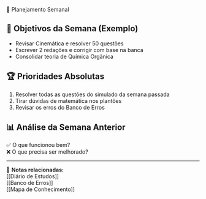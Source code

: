  📅 Planejamento Semanal  

## 🎯 Objetivos da Semana (Exemplo)  
- Revisar Cinemática e resolver 50 questões  
- Escrever 2 redações e corrigir com base na banca  
- Consolidar teoria de Química Orgânica  

## 🏆 Prioridades Absolutas  
1. Resolver todas as questões do simulado da semana passada  
2. Tirar dúvidas de matemática nos plantões  
3. Revisar os erros do Banco de Erros  

## 📊 Análise da Semana Anterior  
✅ O que funcionou bem?  
❌ O que precisa ser melhorado?  

---
🔗 **Notas relacionadas:**  
[[Diário de Estudos]]  
[[Banco de Erros]]  
[[Mapa de Conhecimento]]  
